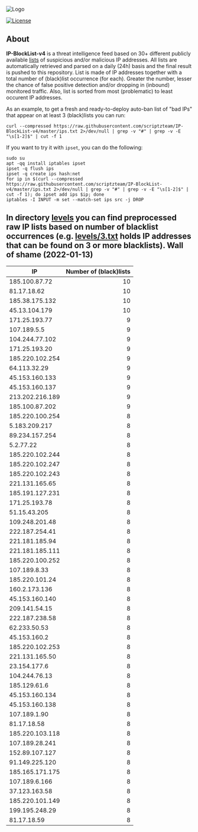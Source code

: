 ![Logo](https://i.imgur.com/PyKLAe7.png)

[![License](https://img.shields.io/badge/license-The_Unlicense-red.svg)](https://unlicense.org/)

About
----

**IP-BlockList-v4** is a threat intelligence feed based on 30+ different publicly available [lists](https://github.com/stamparm/maltrail) of suspicious and/or malicious IP addresses. All lists are automatically retrieved and parsed on a daily (24h) basis and the final result is pushed to this repository. List is made of IP addresses together with a total number of (black)list occurrence (for each). Greater the number, lesser the chance of false positive detection and/or dropping in (inbound) monitored traffic. Also, list is sorted from most (problematic) to least occurent IP addresses.

As an example, to get a fresh and ready-to-deploy auto-ban list of "bad IPs" that appear on at least 3 (black)lists you can run:

```
curl --compressed https://raw.githubusercontent.com/scriptzteam/IP-BlockList-v4/master/ips.txt 2>/dev/null | grep -v "#" | grep -v -E "\s[1-2]$" | cut -f 1
```

If you want to try it with `ipset`, you can do the following:

```
sudo su
apt -qq install iptables ipset
ipset -q flush ips
ipset -q create ips hash:net
for ip in $(curl --compressed https://raw.githubusercontent.com/scriptzteam/IP-BlockList-v4/master/ips.txt 2>/dev/null | grep -v "#" | grep -v -E "\s[1-2]$" | cut -f 1); do ipset add ips $ip; done
iptables -I INPUT -m set --match-set ips src -j DROP
```

In directory [levels](levels) you can find preprocessed raw IP lists based on number of blacklist occurrences (e.g. [levels/3.txt](levels/3.txt) holds IP addresses that can be found on 3 or more blacklists).
Wall of shame (2022-01-13)
----

|IP|Number of (black)lists|
|---|--:|
185.100.87.72|10
81.17.18.62|10
185.38.175.132|10
45.13.104.179|10
171.25.193.77|9
107.189.5.5|9
104.244.77.102|9
171.25.193.20|9
185.220.102.254|9
64.113.32.29|9
45.153.160.133|9
45.153.160.137|9
213.202.216.189|9
185.100.87.202|9
185.220.100.254|8
5.183.209.217|8
89.234.157.254|8
5.2.77.22|8
185.220.102.244|8
185.220.102.247|8
185.220.102.243|8
221.131.165.65|8
185.191.127.231|8
171.25.193.78|8
51.15.43.205|8
109.248.201.48|8
222.187.254.41|8
221.181.185.94|8
221.181.185.111|8
185.220.100.252|8
107.189.8.33|8
185.220.101.24|8
160.2.173.136|8
45.153.160.140|8
209.141.54.15|8
222.187.238.58|8
62.233.50.53|8
45.153.160.2|8
185.220.102.253|8
221.131.165.50|8
23.154.177.6|8
104.244.76.13|8
185.129.61.6|8
45.153.160.134|8
45.153.160.138|8
107.189.1.90|8
81.17.18.58|8
185.220.103.118|8
107.189.28.241|8
152.89.107.127|8
91.149.225.120|8
185.165.171.175|8
107.189.6.166|8
37.123.163.58|8
185.220.101.149|8
199.195.248.29|8
81.17.18.59|8
